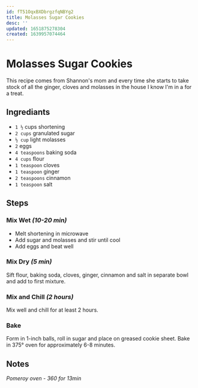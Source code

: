 ```yaml
---
id: fT51OqxBXDbrgzfqNBYg2
title: Molasses Sugar Cookies
desc: ''
updated: 1651875278304
created: 1639957074464
---
```


# Molasses Sugar Cookies

This recipe comes from Shannon's mom and every time she starts to take stock of all the ginger, cloves and molasses in the house I know I'm in a for a treat.

## Ingrediants

- `1 ½` cups shortening
- `2 cups` granulated sugar
- `½ cup` light molasses
- `2` eggs
- `4 teaspoons` baking soda
- `4 cups` flour
- `1 teaspoon` cloves
- `1 teaspoon` ginger
- `2 teaspoons` cinnamon
- `1 teaspoon` salt

## Steps

### Mix Wet _(10-20 min)_

- Melt shortening in microwave
- Add sugar and molasses and stir until cool
- Add eggs and beat well

### Mix Dry _(5 min)_

Sift flour, baking soda, cloves, ginger, cinnamon and salt in separate bowl and add to first mixture.

### Mix and Chill _(2 hours)_

Mix well and chill for at least 2 hours. 

### Bake

Form in 1-inch balls, roll in sugar and place on greased cookie sheet. Bake in 375° oven for approximately 6-8 minutes.

## Notes

_Pomeroy oven - 360 for 13min_
